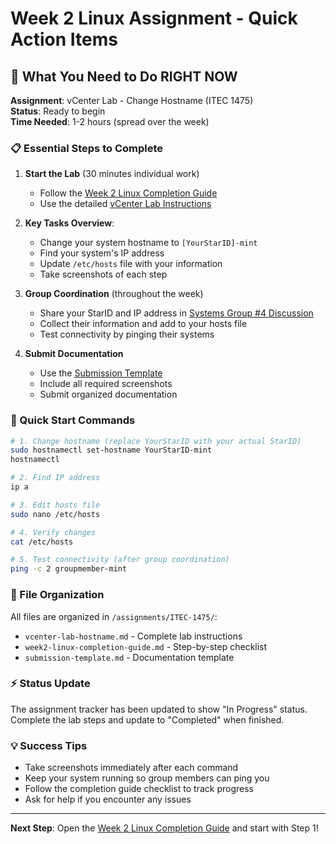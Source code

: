 # Week 2 Linux Assignment - Quick Action Items

## 🎯 What You Need to Do RIGHT NOW

**Assignment**: vCenter Lab - Change Hostname (ITEC 1475)  
**Status**: Ready to begin  
**Time Needed**: 1-2 hours (spread over the week)  

### 📋 Essential Steps to Complete

1. **Start the Lab** (30 minutes individual work)
   - Follow the [Week 2 Linux Completion Guide](assignments/ITEC-1475/week2-linux-completion-guide.md)
   - Use the detailed [vCenter Lab Instructions](assignments/ITEC-1475/vcenter-lab-hostname.md)

2. **Key Tasks Overview**:
   - Change your system hostname to `[YourStarID]-mint`
   - Find your system's IP address
   - Update `/etc/hosts` file with your information
   - Take screenshots of each step

3. **Group Coordination** (throughout the week)
   - Share your StarID and IP address in [Systems Group #4 Discussion](discussions/ITEC-1475/systems-group-4.md)
   - Collect their information and add to your hosts file
   - Test connectivity by pinging their systems

4. **Submit Documentation**
   - Use the [Submission Template](assignments/ITEC-1475/submission-template.md)
   - Include all required screenshots
   - Submit organized documentation

### 🚀 Quick Start Commands

```bash
# 1. Change hostname (replace YourStarID with your actual StarID)
sudo hostnamectl set-hostname YourStarID-mint
hostnamectl

# 2. Find IP address
ip a

# 3. Edit hosts file
sudo nano /etc/hosts

# 4. Verify changes
cat /etc/hosts

# 5. Test connectivity (after group coordination)
ping -c 2 groupmember-mint
```

### 📁 File Organization

All files are organized in `/assignments/ITEC-1475/`:
- `vcenter-lab-hostname.md` - Complete lab instructions
- `week2-linux-completion-guide.md` - Step-by-step checklist
- `submission-template.md` - Documentation template

### ⚡ Status Update

The assignment tracker has been updated to show "In Progress" status. Complete the lab steps and update to "Completed" when finished.

### 💡 Success Tips

- Take screenshots immediately after each command
- Keep your system running so group members can ping you
- Follow the completion guide checklist to track progress
- Ask for help if you encounter any issues

---

**Next Step**: Open the [Week 2 Linux Completion Guide](assignments/ITEC-1475/week2-linux-completion-guide.md) and start with Step 1!